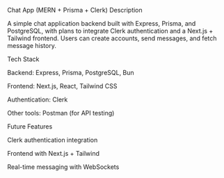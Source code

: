 Chat App (MERN + Prisma + Clerk)
Description

A simple chat application backend built with Express, Prisma, and PostgreSQL, with plans to integrate Clerk authentication and a Next.js + Tailwind frontend.
Users can create accounts, send messages, and fetch message history.

Tech Stack

Backend: Express, Prisma, PostgreSQL, Bun

Frontend: Next.js, React, Tailwind CSS

Authentication: Clerk

Other tools: Postman (for API testing)

Future Features

Clerk authentication integration

Frontend with Next.js + Tailwind

Real-time messaging with WebSockets
